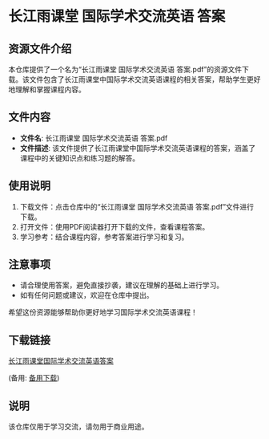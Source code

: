 # 长江雨课堂 国际学术交流英语 答案

## 资源文件介绍

本仓库提供了一个名为“长江雨课堂 国际学术交流英语 答案.pdf”的资源文件下载。该文件包含了长江雨课堂中国际学术交流英语课程的相关答案，帮助学生更好地理解和掌握课程内容。

## 文件内容

- **文件名**: 长江雨课堂 国际学术交流英语 答案.pdf
- **文件描述**: 该文件提供了长江雨课堂中国际学术交流英语课程的答案，涵盖了课程中的关键知识点和练习题的解答。

## 使用说明

1. 下载文件：点击仓库中的“长江雨课堂 国际学术交流英语 答案.pdf”文件进行下载。
2. 打开文件：使用PDF阅读器打开下载的文件，查看课程答案。
3. 学习参考：结合课程内容，参考答案进行学习和复习。

## 注意事项

- 请合理使用答案，避免直接抄袭，建议在理解的基础上进行学习。
- 如有任何问题或建议，欢迎在仓库中提出。

希望这份资源能够帮助你更好地学习国际学术交流英语课程！

## 下载链接
[长江雨课堂国际学术交流英语答案]() 

(备用: [备用下载](https://pan.baidu.com/s/1S3BBhrV4wV__3GAULjgh3g?pwd=1234))

## 说明

该仓库仅用于学习交流，请勿用于商业用途。
